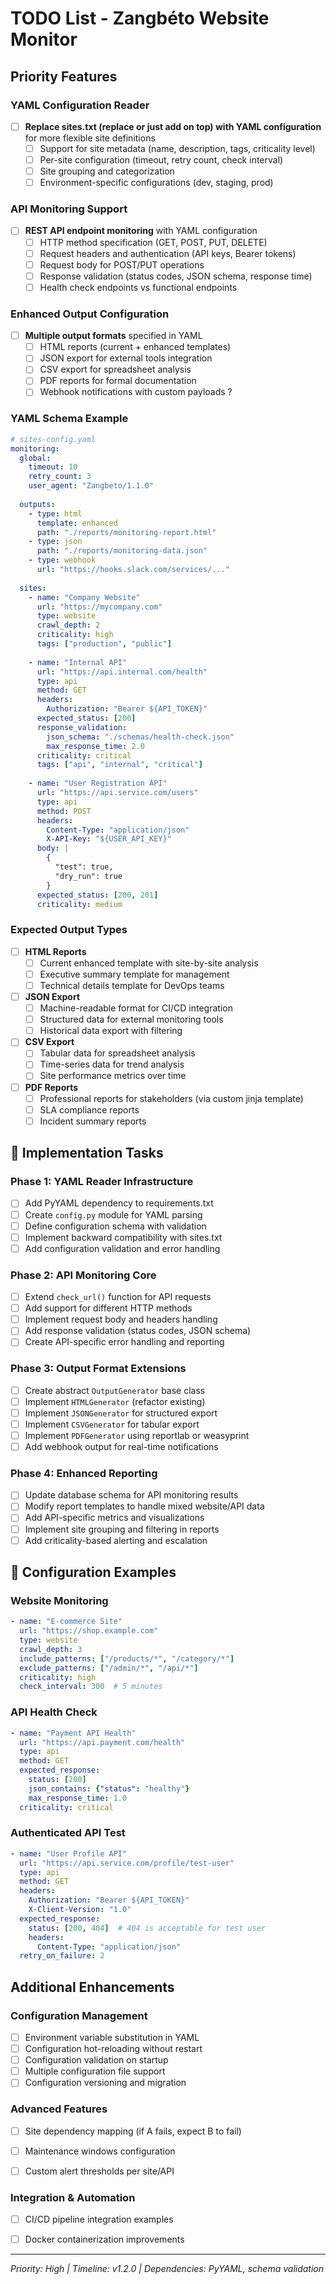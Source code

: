 # TODO List - Zangbéto Website Monitor

##  Priority Features

### YAML Configuration Reader
- [ ] **Replace  sites.txt (replace or just add on top) with YAML configuration** for more flexible site definitions
  - [ ] Support for site metadata (name, description, tags, criticality level)
  - [ ] Per-site configuration (timeout, retry count, check interval)
  - [ ] Site grouping and categorization
  - [ ] Environment-specific configurations (dev, staging, prod)

### API Monitoring Support  
- [ ] **REST API endpoint monitoring** with YAML configuration
  - [ ] HTTP method specification (GET, POST, PUT, DELETE)
  - [ ] Request headers and authentication (API keys, Bearer tokens)
  - [ ] Request body for POST/PUT operations
  - [ ] Response validation (status codes, JSON schema, response time)
  - [ ] Health check endpoints vs functional endpoints

### Enhanced Output Configuration
- [ ] **Multiple output formats** specified in YAML
  - [ ] HTML reports (current + enhanced templates)
  - [ ] JSON export for external tools integration
  - [ ] CSV export for spreadsheet analysis
  - [ ] PDF reports for formal documentation
  - [ ] Webhook notifications with custom payloads ?

### YAML Schema Example
```yaml
# sites-config.yaml
monitoring:
  global:
    timeout: 10
    retry_count: 3
    user_agent: "Zangbeto/1.1.0"
    
  outputs:
    - type: html
      template: enhanced
      path: "./reports/monitoring-report.html"
    - type: json
      path: "./reports/monitoring-data.json"
    - type: webhook
      url: "https://hooks.slack.com/services/..."
      
  sites:
    - name: "Company Website"
      url: "https://mycompany.com"
      type: website
      crawl_depth: 2
      criticality: high
      tags: ["production", "public"]
      
    - name: "Internal API"
      url: "https://api.internal.com/health"
      type: api
      method: GET
      headers:
        Authorization: "Bearer ${API_TOKEN}"
      expected_status: [200]
      response_validation:
        json_schema: "./schemas/health-check.json"
        max_response_time: 2.0
      criticality: critical
      tags: ["api", "internal", "critical"]
      
    - name: "User Registration API"
      url: "https://api.service.com/users"
      type: api
      method: POST
      headers:
        Content-Type: "application/json"
        X-API-Key: "${USER_API_KEY}"
      body: |
        {
          "test": true,
          "dry_run": true
        }
      expected_status: [200, 201]
      criticality: medium
```

### Expected Output Types
- [ ] **HTML Reports**
  - [ ] Current enhanced template with site-by-site analysis
  - [ ] Executive summary template for management
  - [ ] Technical details template for DevOps teams
  
- [ ] **JSON Export**
  - [ ] Machine-readable format for CI/CD integration
  - [ ] Structured data for external monitoring tools
  - [ ] Historical data export with filtering
  
- [ ] **CSV Export**
  - [ ] Tabular data for spreadsheet analysis
  - [ ] Time-series data for trend analysis
  - [ ] Site performance metrics over time
  
- [ ] **PDF Reports**
  - [ ] Professional reports for stakeholders (via custom jinja template)
  - [ ] SLA compliance reports
  - [ ] Incident summary reports

## 🔧 Implementation Tasks

### Phase 1: YAML Reader Infrastructure
- [ ] Add PyYAML dependency to requirements.txt
- [ ] Create `config.py` module for YAML parsing
- [ ] Define configuration schema with validation
- [ ] Implement backward compatibility with sites.txt
- [ ] Add configuration validation and error handling

### Phase 2: API Monitoring Core
- [ ] Extend `check_url()` function for API requests
- [ ] Add support for different HTTP methods
- [ ] Implement request body and headers handling
- [ ] Add response validation (status codes, JSON schema)
- [ ] Create API-specific error handling and reporting

### Phase 3: Output Format Extensions
- [ ] Create abstract `OutputGenerator` base class
- [ ] Implement `HTMLGenerator` (refactor existing)
- [ ] Implement `JSONGenerator` for structured export
- [ ] Implement `CSVGenerator` for tabular export
- [ ] Implement `PDFGenerator` using reportlab or weasyprint
- [ ] Add webhook output for real-time notifications

### Phase 4: Enhanced Reporting
- [ ] Update database schema for API monitoring results
- [ ] Modify report templates to handle mixed website/API data
- [ ] Add API-specific metrics and visualizations
- [ ] Implement site grouping and filtering in reports
- [ ] Add criticality-based alerting and escalation

## 🎯 Configuration Examples

### Website Monitoring
```yaml
- name: "E-commerce Site"
  url: "https://shop.example.com"
  type: website
  crawl_depth: 3
  include_patterns: ["/products/*", "/category/*"]
  exclude_patterns: ["/admin/*", "/api/*"]
  criticality: high
  check_interval: 300  # 5 minutes
```

### API Health Check
```yaml
- name: "Payment API Health"
  url: "https://api.payment.com/health"
  type: api
  method: GET
  expected_response:
    status: [200]
    json_contains: {"status": "healthy"}
    max_response_time: 1.0
  criticality: critical
```

### Authenticated API Test
```yaml
- name: "User Profile API"
  url: "https://api.service.com/profile/test-user"
  type: api
  method: GET
  headers:
    Authorization: "Bearer ${API_TOKEN}"
    X-Client-Version: "1.0"
  expected_response:
    status: [200, 404]  # 404 is acceptable for test user
    headers:
      Content-Type: "application/json"
  retry_on_failure: 2
```

##  Additional Enhancements

### Configuration Management
- [ ] Environment variable substitution in YAML
- [ ] Configuration hot-reloading without restart
- [ ] Configuration validation on startup
- [ ] Multiple configuration file support
- [ ] Configuration versioning and migration

### Advanced Features
- [ ] Site dependency mapping (if A fails, expect B to fail)
- [ ] Maintenance windows configuration
- [ ] Custom alert thresholds per site/API


### Integration & Automation
- [ ] CI/CD pipeline integration examples
- [ ] Docker containerization improvements


---

*Priority: High | Timeline: v1.2.0 | Dependencies: PyYAML, schema validation*